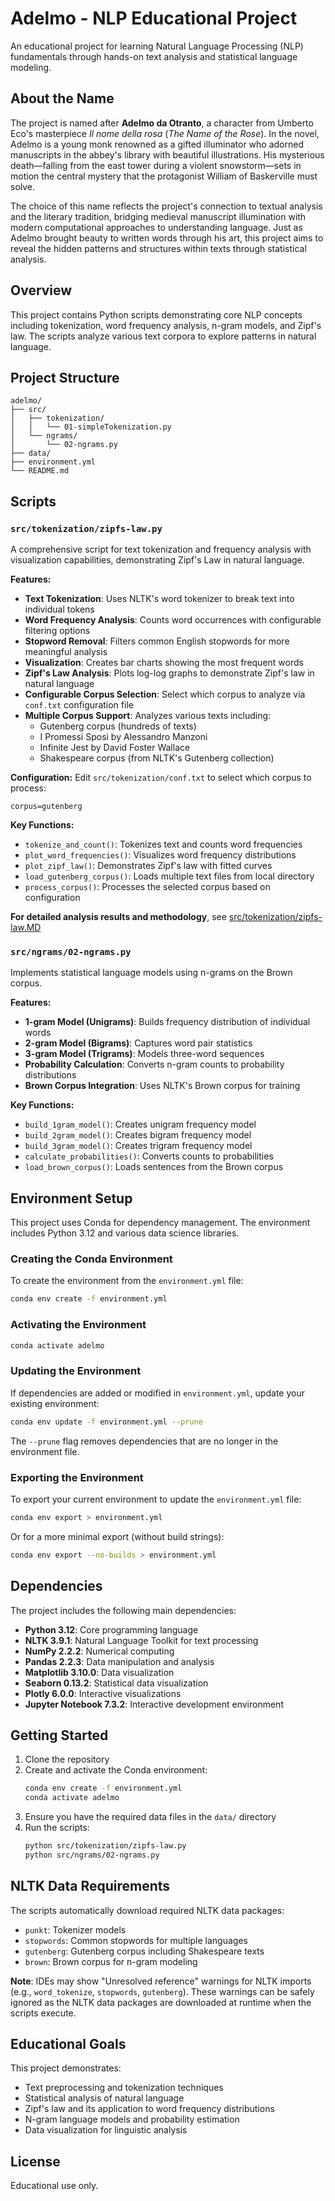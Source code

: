 # Adelmo - NLP Educational Project

An educational project for learning Natural Language Processing (NLP) fundamentals through hands-on text analysis and statistical language modeling.

## About the Name

The project is named after **Adelmo da Otranto**, a character from Umberto Eco's masterpiece *Il nome della rosa* (*The Name of the Rose*). In the novel, Adelmo is a young monk renowned as a gifted illuminator who adorned manuscripts in the abbey's library with beautiful illustrations. His mysterious death—falling from the east tower during a violent snowstorm—sets in motion the central mystery that the protagonist William of Baskerville must solve.

The choice of this name reflects the project's connection to textual analysis and the literary tradition, bridging medieval manuscript illumination with modern computational approaches to understanding language. Just as Adelmo brought beauty to written words through his art, this project aims to reveal the hidden patterns and structures within texts through statistical analysis.

## Overview

This project contains Python scripts demonstrating core NLP concepts including tokenization, word frequency analysis, n-gram models, and Zipf's law. The scripts analyze various text corpora to explore patterns in natural language.

## Project Structure

```
adelmo/
├── src/
│   ├── tokenization/
│   │   └── 01-simpleTokenization.py
│   └── ngrams/
│       └── 02-ngrams.py
├── data/
├── environment.yml
└── README.md
```

## Scripts

### `src/tokenization/zipfs-law.py`

A comprehensive script for text tokenization and frequency analysis with visualization capabilities, demonstrating Zipf's Law in natural language.

**Features:**
- **Text Tokenization**: Uses NLTK's word tokenizer to break text into individual tokens
- **Word Frequency Analysis**: Counts word occurrences with configurable filtering options
- **Stopword Removal**: Filters common English stopwords for more meaningful analysis
- **Visualization**: Creates bar charts showing the most frequent words
- **Zipf's Law Analysis**: Plots log-log graphs to demonstrate Zipf's law in natural language
- **Configurable Corpus Selection**: Select which corpus to analyze via `conf.txt` configuration file
- **Multiple Corpus Support**: Analyzes various texts including:
  - Gutenberg corpus (hundreds of texts)
  - I Promessi Sposi by Alessandro Manzoni
  - Infinite Jest by David Foster Wallace
  - Shakespeare corpus (from NLTK's Gutenberg collection)

**Configuration:**
Edit `src/tokenization/conf.txt` to select which corpus to process:
```
corpus=gutenberg
```

**Key Functions:**
- `tokenize_and_count()`: Tokenizes text and counts word frequencies
- `plot_word_frequencies()`: Visualizes word frequency distributions
- `plot_zipf_law()`: Demonstrates Zipf's law with fitted curves
- `load_gutenberg_corpus()`: Loads multiple text files from local directory
- `process_corpus()`: Processes the selected corpus based on configuration

**For detailed analysis results and methodology**, see [src/tokenization/zipfs-law.MD](src/tokenization/zipfs-law.MD)

### `src/ngrams/02-ngrams.py`

Implements statistical language models using n-grams on the Brown corpus.

**Features:**
- **1-gram Model (Unigrams)**: Builds frequency distribution of individual words
- **2-gram Model (Bigrams)**: Captures word pair statistics
- **3-gram Model (Trigrams)**: Models three-word sequences
- **Probability Calculation**: Converts n-gram counts to probability distributions
- **Brown Corpus Integration**: Uses NLTK's Brown corpus for training

**Key Functions:**
- `build_1gram_model()`: Creates unigram frequency model
- `build_2gram_model()`: Creates bigram frequency model
- `build_3gram_model()`: Creates trigram frequency model
- `calculate_probabilities()`: Converts counts to probabilities
- `load_brown_corpus()`: Loads sentences from the Brown corpus

## Environment Setup

This project uses Conda for dependency management. The environment includes Python 3.12 and various data science libraries.

### Creating the Conda Environment

To create the environment from the `environment.yml` file:

```bash
conda env create -f environment.yml
```

### Activating the Environment

```bash
conda activate adelmo
```

### Updating the Environment

If dependencies are added or modified in `environment.yml`, update your existing environment:

```bash
conda env update -f environment.yml --prune
```

The `--prune` flag removes dependencies that are no longer in the environment file.

### Exporting the Environment

To export your current environment to update the `environment.yml` file:

```bash
conda env export > environment.yml
```

Or for a more minimal export (without build strings):

```bash
conda env export --no-builds > environment.yml
```

## Dependencies

The project includes the following main dependencies:

- **Python 3.12**: Core programming language
- **NLTK 3.9.1**: Natural Language Toolkit for text processing
- **NumPy 2.2.2**: Numerical computing
- **Pandas 2.2.3**: Data manipulation and analysis
- **Matplotlib 3.10.0**: Data visualization
- **Seaborn 0.13.2**: Statistical data visualization
- **Plotly 6.0.0**: Interactive visualizations
- **Jupyter Notebook 7.3.2**: Interactive development environment

## Getting Started

1. Clone the repository
2. Create and activate the Conda environment:
   ```bash
   conda env create -f environment.yml
   conda activate adelmo
   ```
3. Ensure you have the required data files in the `data/` directory
4. Run the scripts:
   ```bash
   python src/tokenization/zipfs-law.py
   python src/ngrams/02-ngrams.py
   ```

## NLTK Data Requirements

The scripts automatically download required NLTK data packages:
- `punkt`: Tokenizer models
- `stopwords`: Common stopwords for multiple languages
- `gutenberg`: Gutenberg corpus including Shakespeare texts
- `brown`: Brown corpus for n-gram modeling

**Note**: IDEs may show "Unresolved reference" warnings for NLTK imports (e.g., `word_tokenize`, `stopwords`, `gutenberg`). These warnings can be safely ignored as the NLTK data packages are downloaded at runtime when the scripts execute.

## Educational Goals

This project demonstrates:
- Text preprocessing and tokenization techniques
- Statistical analysis of natural language
- Zipf's law and its application to word frequency distributions
- N-gram language models and probability estimation
- Data visualization for linguistic analysis

## License

Educational use only.

